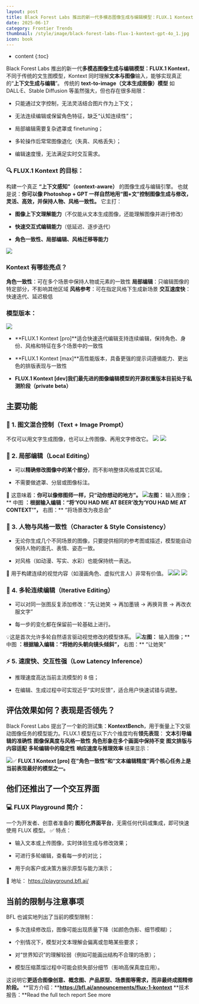 ```yaml
---
layout: post
title: Black Forest Labs 推出的新一代多模态图像生成与编辑模型：FLUX.1 Kontext 可以实现GPT 4o图像能力
date: 2025-06-17
category: Frontier Trends
thumbnail: /style/image/black-forest-labs-flux-1-kontext-gpt-4o_1.jpg
icon: book
---
```

* content
{:toc}

Black Forest Labs 推出的新一代**多模态图像生成与编辑模型：FLUX.1 Kontext**，不同于传统的文生图模型，Kontext 同时理解**文本与图像**输入，能够实现真正的“**上下文生成与编辑**”。
传统的 **text-to-image（文本生成图像）模型** 如 DALL·E、Stable Diffusion 等虽然强大，但也存在很多局限：

- 只能通过文字控制，无法灵活结合图片作为上下文；

- 无法连续编辑或保留角色特征，缺乏“认知连续性”；

- 局部编辑需要复杂遮罩或 finetuning；

- 多轮操作后常常图像退化（失真、风格丢失）；

- 编辑速度慢，无法满足实时交互需求。

### 🔍 FLUX.1 Kontext 的目标：
构建一个真正 **“上下文感知”（context-aware）** 的图像生成与编辑引擎。
也就是说：**你可以像 Photoshop + GPT 一样自然地用“图+文”控制图像生成与修改，灵活、高效，并保持人物、风格一致性。**
它主打：

- **图像上下文理解能力**（不仅能从文本生成图像，还能理解图像并进行修改）

- **快速交互式编辑能力**（低延迟、逐步迭代）

- **角色一致性、局部编辑、风格迁移等能力**

![](https://assets-v2.circle.so/rgixc9ist6r5iybm8t6v5gk8bbiz)
### Kontext 有哪些亮点？
**角色一致性**：可在多个场景中保持人物或元素的一致性
**局部编辑**：只编辑图像的特定部分，不影响其他区域
**风格参考**：可在指定风格下生成新场景
**交互速度快**：快速迭代、延迟极低

### 模型版本：
![](https://assets-v2.circle.so/o3ypo0yueuvboee3ktkd0p4fqbm1)
- **FLUX.1 Kontext [pro]**适合快速迭代编辑支持连续编辑，保持角色、身份、风格和特征在多个场景中的一致性

- **FLUX.1 Kontext [max]**高性能版本，具备更强的提示词遵循能力、更出色的排版表现与一致性

- **FLUX.1 Kontext [dev]**我们最先进的图像编辑模型的开源权重版本目前处于**私测阶段（private beta）**

## 主要功能

### 📌 1. 图文混合控制（Text + Image Prompt）
不仅可以用文字生成图像，也可以上传图像、再用文字修改它。
![](https://assets-v2.circle.so/8ba8rqxwqxaec0mfmbpxtr5o0563)
![](https://assets-v2.circle.so/miiwix7vpuucq6gzrj3018dod67r)
### 🎯 2. 局部编辑（Local Editing）

- 可以**精确修改图像中的某个部分**，而不影响整体风格或其它区域。

- 不需要做遮罩、分层或图像标注。

🧠 这意味着：**你可以像修图师一样，只“动你想动的地方”。**
![](https://assets-v2.circle.so/pxbjoiptu5i3m09saytcuxig78oy)**左图：** 输入图像；** 中图 **：根据输入编辑：“将‘YOU HAD ME AT BEER’改为‘YOU HAD ME AT CONTEXT’”，** 右图：** “将场景改为夜总会”

### 👥 3. 人物与风格一致性（Character & Style Consistency）

- 无论你生成几个不同场景的图像，只要提供相同的参考图或描述，模型能自动保持人物的面孔、表情、姿态一致。

- 对风格（如动漫、写实、水彩）也能保持统一表达。

🧠 用于构建连续的视觉内容（如漫画角色、虚拟代言人）非常有价值。
![](https://assets-v2.circle.so/9zeemiyp08z2hnmne91ny2pvpc33)![](https://assets-v2.circle.so/yvo2psmzrkd0utcn38z2l6mvhvgb)
![](https://assets-v2.circle.so/2ao6j32x4odz72vvrcun6yz7izlv)
### 🔄 4. 多轮连续编辑（Iterative Editing）

- 可以对同一张图反复添加修改：“先让她笑 → 再加墨镜 → 再换背景 → 再改衣服文字”

- 每一步的变化都在保留前一轮基础上进行。

💡这是首次允许多轮自然语言驱动视觉修改的模型体系。
![](https://assets-v2.circle.so/dv035pl7xxypwhjbcz8dttl9158k)**左图：** 输入图像；** 中图 **：根据输入编辑：“将她的头朝向镜头倾斜”，** 右图：** “让她笑”

### ⚡ 5. 速度快、交互性强（Low Latency Inference）

- 推理速度高达当前主流模型的 8 倍；

- 在编辑、生成过程中可实现近乎“实时反馈”，适合用户快速试错与调整。

## 评估效果如何？表现是否领先？
Black Forest Labs 提出了一个新的测试集：**KontextBench**，用于衡量上下文驱动图像任务的模型能力。FLUX.1 模型在以下六个维度均有**领先表现**：
**文本引导编辑的准确性**
**图像保真度与风格一致性**
**角色形象在多个画面中保持不变**
**图文排版与内容适配**
**多轮编辑中的稳定性**
**响应速度与推理效率**
结果显示：

![](https://assets-v2.circle.so/cxabocmyo9w3lx4sj7p0tw56zw9g)✅ **FLUX.1 Kontext [pro] 在“角色一致性”和“文本编辑精度”两个核心任务上是当前表现最好的模型之一。**

## 他们还推出了一个交互界面

### 💻 FLUX Playground 简介：
一个为开发者、创意者准备的 **图形化界面平台**，无需任何代码或集成，即可快速使用 FLUX 模型。
✅ 特点：

- 输入文本或上传图像，实时体验生成与修改效果；

- 可进行多轮编辑，查看每一步的对比；

- 用于向客户或决策方展示原型与能力演示；

🔗 地址： https://playground.bfl.ai/ 

## 当前的限制与注意事项
BFL 也诚实地列出了当前的模型限制：

- 多次连续修改后，图像可能出现质量下降（如颜色伪影、细节模糊）；

- 个别情况下，模型对文本理解会偏离或忽略某些要求；

- 对“世界知识”的理解较弱（例如可能画出结构不合理的场景）；

- 模型压缩蒸馏过程中可能会损失部分细节（影响高保真度应用）。

这说明它**更适合图像创意、概念图、产品原型、场景图等需求，而非最终成图精修阶段。**
**官方介绍：****https://bfl.ai/announcements/flux-1-kontext**
**技术报告：**Read the full tech report
See more